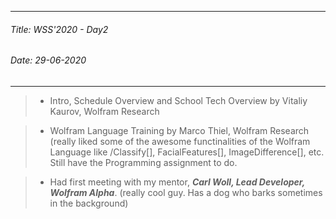 ----------
###### Title: WSS'2020 - Day2
###### Date: 29-06-2020
----------



> - Intro, Schedule Overview and School Tech Overview by Vitaliy Kaurov, Wolfram Research

> - Wolfram Language Training by Marco Thiel, Wolfram Research (really liked some of the awesome functinalities of the Wolfram Language like /Classify[],
FacialFeatures[],
ImageDifference[], etc.
Still have the Programming assignment to do.

> - Had first meeting with my mentor, ***Carl Woll, Lead Developer, Wolfram Alpha***. (really cool guy. Has a dog who barks sometimes in the background)
